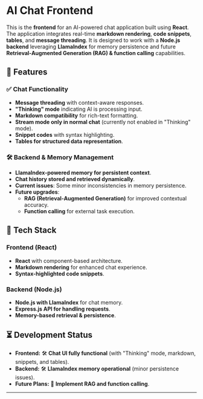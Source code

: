 # AI Chat Frontend

This is the **frontend** for an AI-powered chat application built using **React**. The application integrates real-time **markdown rendering**, **code snippets**, **tables**, and **message threading**. It is designed to work with a **Node.js backend** leveraging **LlamaIndex** for memory persistence and future **Retrieval-Augmented Generation (RAG) & function calling** capabilities.

## 🚀 Features

### ✅ Chat Functionality
- **Message threading** with context-aware responses.
- **"Thinking" mode** indicating AI is processing input.
- **Markdown compatibility** for rich-text formatting.
- **Stream mode only in normal chat** (currently not enabled in "Thinking" mode).
- **Snippet codes** with syntax highlighting.
- **Tables for structured data representation**.

### 🛠️ Backend & Memory Management
- **LlamaIndex-powered memory for persistent context**.
- **Chat history stored and retrieved dynamically**.
- **Current issues**: Some minor inconsistencies in memory persistence.
- **Future upgrades**:
  - **RAG (Retrieval-Augmented Generation)** for improved contextual accuracy.
  - **Function calling** for external task execution.

## 📂 Tech Stack

### Frontend (React)
- **React** with component-based architecture.
- **Markdown rendering** for enhanced chat experience.
- **Syntax-highlighted code snippets**.

### Backend (Node.js)
- **Node.js with LlamaIndex** for chat memory.
- **Express.js API for handling requests**.
- **Memory-based retrieval & persistence**.

## ⏳ Development Status
- **Frontend:** 🛠️ **Chat UI fully functional** (with "Thinking" mode, markdown, snippets, and tables).
- **Backend:** 🛠️ **LlamaIndex memory operational** (minor persistence issues).
- **Future Plans:** 📌 **Implement RAG and function calling**.

---